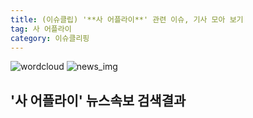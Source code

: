 ```yaml
---
title: (이슈클립) '**사 어플라이**' 관련 이슈, 기사 모아 보기
tag: 사 어플라이
category: 이슈클리핑
---
```

![wordcloud](https://s3.ap-northeast-2.amazonaws.com/lyrics101-wordcloud/2018-09-27-1538041998.png)
![news_img](https://user-images.githubusercontent.com/42597476/44507050-1206f400-a6e4-11e8-8d98-7ffbfebb353f.png)
## **'**사 어플라이**'** 뉴스속보 검색결과

